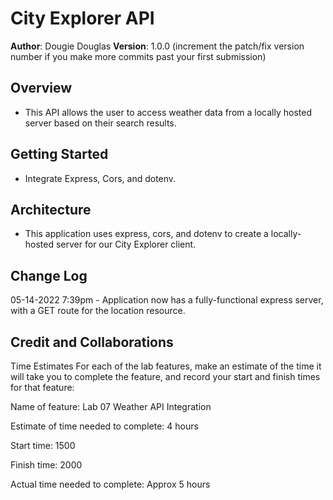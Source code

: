 # City Explorer API

**Author**: Dougie Douglas
**Version**: 1.0.0 (increment the patch/fix version number if you make more commits past your first submission)

## Overview

- This API allows the user to access weather data from a locally hosted server based on their search results.

## Getting Started

- Integrate Express, Cors, and dotenv.

## Architecture

- This application uses express, cors, and dotenv to create a locally-hosted server for our City Explorer client.

## Change Log

05-14-2022 7:39pm - Application now has a fully-functional express server, with a GET route for the location resource.

## Credit and Collaborations

Time Estimates
For each of the lab features, make an estimate of the time it will take you to complete the feature, and record your start and finish times for that feature:

Name of feature: Lab 07 Weather API Integration

Estimate of time needed to complete: 4 hours

Start time: 1500

Finish time: 2000

Actual time needed to complete: Approx 5 hours
